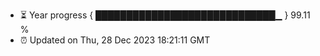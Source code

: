- ⏳ Year progress { █████████████████████████████▁ } 99.11 %
- ⏰ Updated on Thu, 28 Dec 2023 18:21:11 GMT

